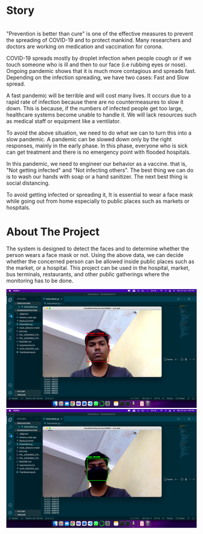 <h1>Story</h1><br>
"Prevention is better than cure" is one of the effective measures to prevent the spreading of COVID-19 and to protect mankind. Many researchers and doctors are working on medication and vaccination for corona.

COVID-19 spreads mostly by droplet infection when people cough or if we touch someone who is ill and then to our face (i.e rubbing eyes or nose). Ongoing pandemic shows that it is much more contagious and spreads fast. Depending on the infection spreading, we have two cases: Fast and Slow spread.

A fast pandemic will be terrible and will cost many lives. It occurs due to a rapid rate of infection because there are no countermeasures to slow it down. This is because, if the numbers of infected people get too large, healthcare systems become unable to handle it. We will lack resources such as medical staff or equipment like a ventilator.

To avoid the above situation, we need to do what we can to turn this into a slow pandemic. A pandemic can be slowed down only by the right responses, mainly in the early phase. In this phase, everyone who is sick can get treatment and there is no emergency point with flooded hospitals.

In this pandemic, we need to engineer our behavior as a vaccine. that is, "Not getting infected" and "Not infecting others". The best thing we can do is to wash our hands with soap or a hand sanitizer. The next best thing is social distancing.

To avoid getting infected or spreading it, It is essential to wear a face mask while going out from home especially to public places such as markets or hospitals.

<h1>About The Project</h1>

The system is designed to detect the faces and to determine whether the person wears a face mask or not. Using the above data, we can decide whether the concerned person can be allowed inside public places such as the market, or a hospital. This project can be used in the hospital, market, bus terminals, restaurants, and other public gatherings where the monitoring has to be done.

![alt text](https://github.com/Parthv0ra/FaceMaskDetection/blob/main/Screenshot%202022-01-24%20at%204.02.49%20PM.png)<br>
![alt text](https://github.com/Parthv0ra/FaceMaskDetection/blob/main/Screenshot%202022-01-24%20at%204.03.07%20PM.png)<br>

